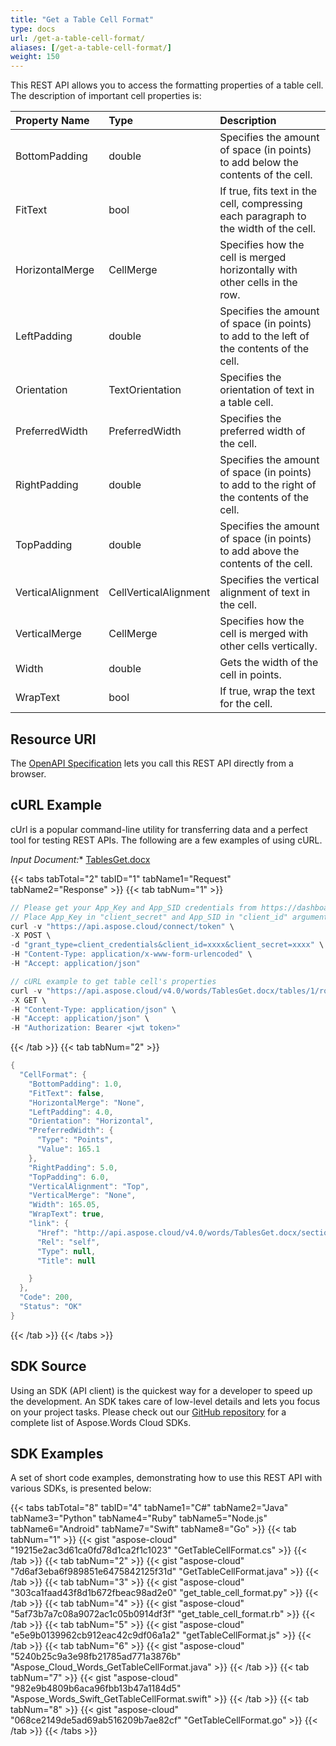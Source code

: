 ```yaml
---
title: "Get a Table Cell Format"
type: docs
url: /get-a-table-cell-format/
aliases: [/get-a-table-cell-format/]
weight: 150
---
```


This REST API allows you to access the formatting properties of a table cell. The description of important cell properties is:

|Property Name|Type|Description|
| :- | :- | :- |
|BottomPadding|double|Specifies the amount of space (in points) to add below the contents of the cell.|
|FitText|bool|If true, fits text in the cell, compressing each paragraph to the width of the cell.|
|HorizontalMerge|CellMerge|Specifies how the cell is merged horizontally with other cells in the row.|
|LeftPadding|double|Specifies the amount of space (in points) to add to the left of the contents of the cell.|
|Orientation|TextOrientation|Specifies the orientation of text in a table cell.|
|PreferredWidth|PreferredWidth|Specifies the preferred width of the cell.|
|RightPadding|double|Specifies the amount of space (in points) to add to the right of the contents of the cell.|
|TopPadding|double|Specifies the amount of space (in points) to add above the contents of the cell.|
|VerticalAlignment|CellVerticalAlignment|Specifies the vertical alignment of text in the cell.|
|VerticalMerge|CellMerge|Specifies how the cell is merged with other cells vertically.|
|Width|double|Gets the width of the cell in points.|
|WrapText|bool|If true, wrap the text for the cell.|

## Resource URI

The [OpenAPI Specification](https://apireference.aspose.cloud/words/#/Tables/GetTableCellFormat) lets you call this REST API directly from a browser.

## cURL Example

cUrl is a popular command-line utility for transferring data and a perfect tool for testing REST APIs. The following are a few examples of using cURL.

*Input Document:** [TablesGet.docx](attachments/885355/1180119.docx)

{{< tabs tabTotal="2" tabID="1" tabName1="Request" tabName2="Response" >}}
{{< tab tabNum="1" >}}
```java
// Please get your App_Key and App_SID credentials from https://dashboard.aspose.cloud/#/apps.
// Place App_Key in "client_secret" and App_SID in "client_id" argument.
curl -v "https://api.aspose.cloud/connect/token" \
-X POST \
-d "grant_type=client_credentials&client_id=xxxx&client_secret=xxxx" \
-H "Content-Type: application/x-www-form-urlencoded" \
-H "Accept: application/json"

// cURL example to get table cell's properties
curl -v "https://api.aspose.cloud/v4.0/words/TablesGet.docx/tables/1/rows/0/cells/0/cellformat" \
-X GET \
-H "Content-Type: application/json" \
-H "Accept: application/json" \
-H "Authorization: Bearer <jwt token>"
```

{{< /tab >}}
{{< tab tabNum="2" >}}
```java
{
  "CellFormat": {
    "BottomPadding": 1.0,
    "FitText": false,
    "HorizontalMerge": "None",
    "LeftPadding": 4.0,
    "Orientation": "Horizontal",
    "PreferredWidth": {
      "Type": "Points",
      "Value": 165.1
    },
    "RightPadding": 5.0,
    "TopPadding": 6.0,
    "VerticalAlignment": "Top",
    "VerticalMerge": "None",
    "Width": 165.05,
    "WrapText": true,
    "link": {
      "Href": "http://api.aspose.cloud/v4.0/words/TablesGet.docx/sections/0/tables/1/rows/0/cells/0/cellformat",
      "Rel": "self",
      "Type": null,
      "Title": null

    }
  },
  "Code": 200,
  "Status": "OK"
}
```

{{< /tab >}}
{{< /tabs >}}
## SDK Source

Using an SDK (API client) is the quickest way for a developer to speed up the development. An SDK takes care of low-level details and lets you focus on your project tasks. Please check out our [GitHub repository](https://github.com/aspose-words-cloud) for a complete list of Aspose.Words Cloud SDKs.

## SDK Examples

A set of short code examples, demonstrating how to use this REST API with various SDKs, is presented below:

{{< tabs tabTotal="8" tabID="4" tabName1="C#" tabName2="Java" tabName3="Python" tabName4="Ruby" tabName5="Node.js" tabName6="Android" tabName7="Swift" tabName8="Go" >}}
{{< tab tabNum="1" >}}
{{< gist "aspose-cloud" "19215e2ac3d61ca0fd78d1ca2f1c1023" "GetTableCellFormat.cs" >}}
{{< /tab >}}
{{< tab tabNum="2" >}}
{{< gist "aspose-cloud" "7d6af3eba6f989851e6475842125f31d" "GetTableCellFormat.java" >}}
{{< /tab >}}
{{< tab tabNum="3" >}}
{{< gist "aspose-cloud" "303ca1faad43f8d1b672fbeac98ad2e0" "get_table_cell_format.py" >}}
{{< /tab >}}
{{< tab tabNum="4" >}}
{{< gist "aspose-cloud" "5af73b7a7c08a9072ac1c05b0914df3f" "get_table_cell_format.rb" >}}
{{< /tab >}}
{{< tab tabNum="5" >}}
{{< gist "aspose-cloud" "e5e9b0139962cb912eac42c9df06a1a2" "getTableCellFormat.js" >}}
{{< /tab >}}
{{< tab tabNum="6" >}}
{{< gist "aspose-cloud" "5240b25c9a3e98fb21785ad771a3876b" "Aspose_Cloud_Words_GetTableCellFormat.java" >}}
{{< /tab >}}
{{< tab tabNum="7" >}}
{{< gist "aspose-cloud" "982e9b4809b6aca96fbb13b47a1184d5" "Aspose_Words_Swift_GetTableCellFormat.swift" >}}
{{< /tab >}}
{{< tab tabNum="8" >}}
{{< gist "aspose-cloud" "068ce2149de5ad69ab516209b7ae82cf" "GetTableCellFormat.go" >}}
{{< /tab >}}
{{< /tabs >}}

